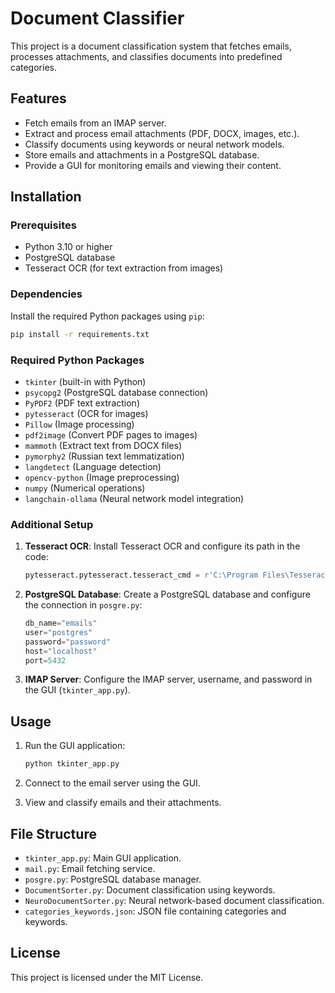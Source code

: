 # Document Classifier

This project is a document classification system that fetches emails, processes attachments, and classifies documents into predefined categories.

## Features
- Fetch emails from an IMAP server.
- Extract and process email attachments (PDF, DOCX, images, etc.).
- Classify documents using keywords or neural network models.
- Store emails and attachments in a PostgreSQL database.
- Provide a GUI for monitoring emails and viewing their content.

## Installation

### Prerequisites
- Python 3.10 or higher
- PostgreSQL database
- Tesseract OCR (for text extraction from images)

### Dependencies
Install the required Python packages using `pip`:

```bash
pip install -r requirements.txt
```

### Required Python Packages
- `tkinter` (built-in with Python)
- `psycopg2` (PostgreSQL database connection)
- `PyPDF2` (PDF text extraction)
- `pytesseract` (OCR for images)
- `Pillow` (Image processing)
- `pdf2image` (Convert PDF pages to images)
- `mammoth` (Extract text from DOCX files)
- `pymorphy2` (Russian text lemmatization)
- `langdetect` (Language detection)
- `opencv-python` (Image preprocessing)
- `numpy` (Numerical operations)
- `langchain-ollama` (Neural network model integration)

### Additional Setup
1. **Tesseract OCR**: Install Tesseract OCR and configure its path in the code:
   ```python
   pytesseract.pytesseract.tesseract_cmd = r'C:\Program Files\Tesseract-OCR\tesseract.exe'
   ```

2. **PostgreSQL Database**: Create a PostgreSQL database and configure the connection in `posgre.py`:
   ```python
   db_name="emails"
   user="postgres"
   password="password"
   host="localhost"
   port=5432
   ```

3. **IMAP Server**: Configure the IMAP server, username, and password in the GUI (`tkinter_app.py`).

## Usage

1. Run the GUI application:
   ```bash
   python tkinter_app.py
   ```

2. Connect to the email server using the GUI.

3. View and classify emails and their attachments.

## File Structure
- `tkinter_app.py`: Main GUI application.
- `mail.py`: Email fetching service.
- `posgre.py`: PostgreSQL database manager.
- `DocumentSorter.py`: Document classification using keywords.
- `NeuroDocumentSorter.py`: Neural network-based document classification.
- `categories_keywords.json`: JSON file containing categories and keywords.

## License
This project is licensed under the MIT License.
